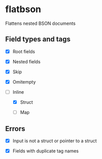 # flatbson

Flattens nested BSON documents

## Field types and tags

- [x] Root fields

- [x] Nested fields

- [x] Skip

- [x] Omitempty

- [ ] Inline

    - [x] Struct

    - [ ] Map

## Errors

- [x] Input is not a struct or pointer to a struct

- [x] Fields with duplicate tag names
